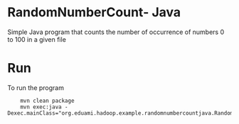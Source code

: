 # RandomNumberCount- Java
 Simple Java program that counts the number of occurrence of numbers 0 to 100 in a given file
 
 # Run
To run the program
		
		mvn clean package
		mvn exec:java -Dexec.mainClass="org.eduami.hadoop.example.randomnumbercountjava.RandomNumberCount"

 		